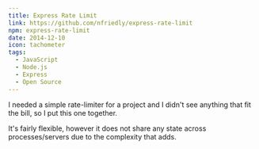 ```yaml
---
title: Express Rate Limit
link: https://github.com/nfriedly/express-rate-limit
npm: express-rate-limit
date: 2014-12-10
icon: tachometer
tags:
  - JavaScript
  - Node.js
  - Express
  - Open Source
---
```


I needed a simple rate-limiter for a project and I didn't see anything that fit the bill, so I put this one together.

It's fairly flexible, however it does not share any state across processes/servers due to the complexity that adds.
